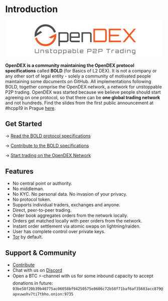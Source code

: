 # Introduction

![](/images/OpenDEX_Full_Transparent.png)

**OpenDEX is a community maintaining the OpenDEX protocol specifications** called **BOLD** (for Basics of L2 DEX). It is not a company or any other sort of legal entity - solely a community of motivated people maintaining some documents on GitHub. All implementations following BOLD, together comprise the OpenDEX network, a network for unstoppable P2P trading. OpenDEX was started because we believe people should start agreeing on one protocol, so that there can be **one global trading network** and not hundreds. Find the slides from the first public announcement at #hcpp19 in Prague [here](201901005_hcpp19.pdf).

## Get Started

-> [Read the BOLD protocol specifications](BOLD-00.md)

-> [Contribute to the BOLD specifications](Contribute.md)

-> [Start trading on the OpenDEX Network](Implementations.md)

## Features
* No central point or authority.
* No middleman.
* No KYC. No personal data. No invasion of your privacy.
* No protocol token.
* Supports individual traders, exchanges and anyone.
* Direct, peer-to-peer trading.
* Order book aggregates orders from the network locally.
* Orders get matched locally with peer orders from the network.
* Instant order settlement via atomic swaps on lightning/raiden.
* User has complete control over private keys.
* [Tor](https://www.torproject.org/) by default.

## Support & Community

* [Contribute](Contribute.md)
* Chat with us on [Discord](https://discord.gg/RnXFHpn)
* Open a BTC ⚡-channel with us for some inbound capacity to accept donations in future: `03be58f20b39b40775ac06058bf94250575e8606c72b58f71baf6af35683acc879@apxuwohv7ti7tbho.onion:9735`

